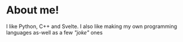 # About me!

I like Python, C++ and Svelte. I also like making my own programming languages as-well as a few _"joke"_ ones
